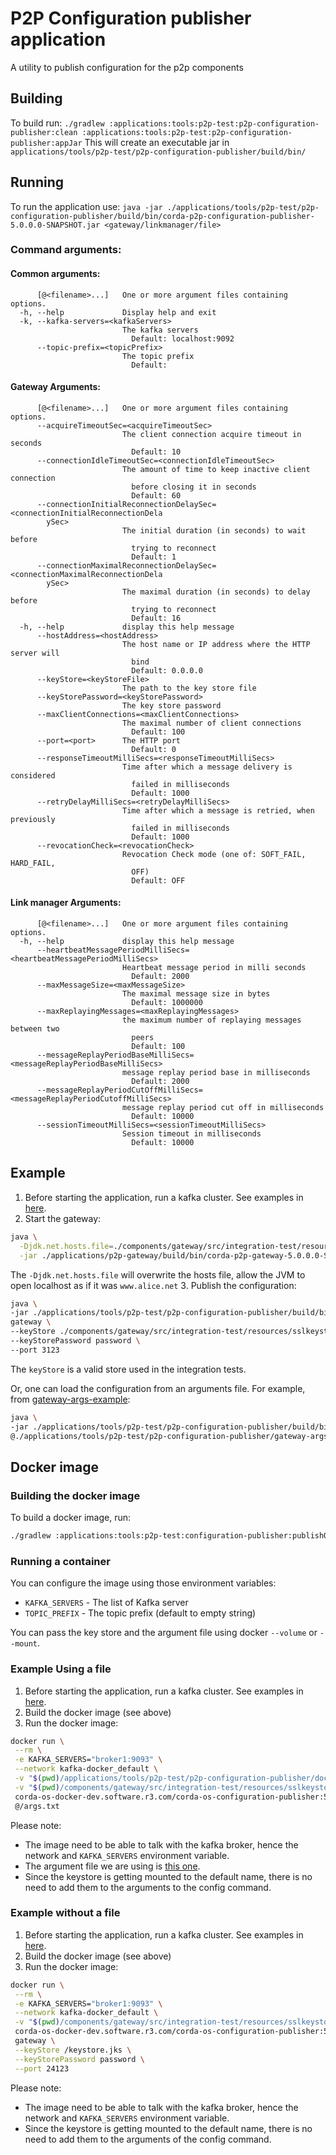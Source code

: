 # P2P Configuration publisher application
A utility to publish configuration for the p2p components

## Building
To build run:
`./gradlew :applications:tools:p2p-test:p2p-configuration-publisher:clean :applications:tools:p2p-test:p2p-configuration-publisher:appJar`
This will create an executable jar in `applications/tools/p2p-test/p2p-configuration-publisher/build/bin/` 

## Running
To run the application use:
`java -jar ./applications/tools/p2p-test/p2p-configuration-publisher/build/bin/corda-p2p-configuration-publisher-5.0.0.0-SNAPSHOT.jar <gateway/linkmanager/file>`

### Command arguments:
#### Common arguments:
```
      [@<filename>...]   One or more argument files containing options.
  -h, --help             Display help and exit
  -k, --kafka-servers=<kafkaServers>
                         The kafka servers
                           Default: localhost:9092
      --topic-prefix=<topicPrefix>
                         The topic prefix
                           Default:
```
#### Gateway Arguments:
```
      [@<filename>...]   One or more argument files containing options.
      --acquireTimeoutSec=<acquireTimeoutSec>
                         The client connection acquire timeout in seconds
                           Default: 10
      --connectionIdleTimeoutSec=<connectionIdleTimeoutSec>
                         The amount of time to keep inactive client connection
                           before closing it in seconds
                           Default: 60
      --connectionInitialReconnectionDelaySec=<connectionInitialReconnectionDela
        ySec>
                         The initial duration (in seconds) to wait before
                           trying to reconnect
                           Default: 1
      --connectionMaximalReconnectionDelaySec=<connectionMaximalReconnectionDela
        ySec>
                         The maximal duration (in seconds) to delay before
                           trying to reconnect
                           Default: 16
  -h, --help             display this help message
      --hostAddress=<hostAddress>
                         The host name or IP address where the HTTP server will
                           bind
                           Default: 0.0.0.0
      --keyStore=<keyStoreFile>
                         The path to the key store file
      --keyStorePassword=<keyStorePassword>
                         The key store password
      --maxClientConnections=<maxClientConnections>
                         The maximal number of client connections
                           Default: 100
      --port=<port>      The HTTP port
                           Default: 0
      --responseTimeoutMilliSecs=<responseTimeoutMilliSecs>
                         Time after which a message delivery is considered
                           failed in milliseconds
                           Default: 1000
      --retryDelayMilliSecs=<retryDelayMilliSecs>
                         Time after which a message is retried, when previously
                           failed in milliseconds
                           Default: 1000
      --revocationCheck=<revocationCheck>
                         Revocation Check mode (one of: SOFT_FAIL, HARD_FAIL,
                           OFF)
                           Default: OFF
```
#### Link manager Arguments:
```
      [@<filename>...]   One or more argument files containing options.
  -h, --help             display this help message
      --heartbeatMessagePeriodMilliSecs=<heartbeatMessagePeriodMilliSecs>
                         Heartbeat message period in milli seconds
                           Default: 2000
      --maxMessageSize=<maxMessageSize>
                         The maximal message size in bytes
                           Default: 1000000
      --maxReplayingMessages=<maxReplayingMessages>
                         the maximum number of replaying messages between two
                           peers
                           Default: 100
      --messageReplayPeriodBaseMilliSecs=<messageReplayPeriodBaseMilliSecs>
                         message replay period base in milliseconds
                           Default: 2000
      --messageReplayPeriodCutOffMilliSecs=<messageReplayPeriodCutoffMilliSecs>
                         message replay period cut off in milliseconds
                           Default: 10000
      --sessionTimeoutMilliSecs=<sessionTimeoutMilliSecs>
                         Session timeout in milliseconds
                           Default: 10000
```

## Example
1. Before starting the application, run a kafka cluster. See examples in [here](../../../../testing/message-patterns/README.md).
2. Start the gateway: 
```bash
java \
  -Djdk.net.hosts.file=./components/gateway/src/integration-test/resources/hosts \
  -jar ./applications/p2p-gateway/build/bin/corda-p2p-gateway-5.0.0.0-SNAPSHOT.jar
```
The `-Djdk.net.hosts.file` will overwrite the hosts file, allow the JVM to open localhost as if it was `www.alice.net`
3. Publish the configuration:
```bash
java \
-jar ./applications/tools/p2p-test/p2p-configuration-publisher/build/bin/corda-configuration-publisher-5.0.0.0-SNAPSHOT.jar \
gateway \
--keyStore ./components/gateway/src/integration-test/resources/sslkeystore_alice.jks \
--keyStorePassword password \
--port 3123
```
The `keyStore` is a valid store used in the integration tests.

Or, one can load the configuration from an arguments file. For example, from [gateway-args-example](gateway-args-example.txt):
```bash
java \
-jar ./applications/tools/p2p-test/p2p-configuration-publisher/build/bin/corda-configuration-publisher-5.0.0.0-SNAPSHOT.jar \
@./applications/tools/p2p-test/p2p-configuration-publisher/gateway-args-example.txt
```

## Docker image
### Building the docker image
To build a docker image, run:
```bash
./gradlew :applications:tools:p2p-test:configuration-publisher:publishOSGiImage
```

### Running a container
You can configure the image using those environment variables:
* `KAFKA_SERVERS` - The list of Kafka server
* `TOPIC_PREFIX` - The topic prefix (default to empty string)

You can pass the key store and the argument file using docker `--volume` or `--mount`.

### Example Using a file
1. Before starting the application, run a kafka cluster. See examples in [here](../../../../testing/message-patterns/README.md).
2. Build the docker image (see above)
3. Run the docker image:
```bash
docker run \
 --rm \
 -e KAFKA_SERVERS="broker1:9093" \
 --network kafka-docker_default \
 -v "$(pwd)/applications/tools/p2p-test/p2p-configuration-publisher/docker-args-example.txt:/args.txt" \
 -v "$(pwd)/components/gateway/src/integration-test/resources/sslkeystore_alice.jks:/keystore.jks" \
 corda-os-docker-dev.software.r3.com/corda-os-configuration-publisher:5.0.0.0-SNAPSHOT \
 @/args.txt
```
Please note:
* The image need to be able to talk with the kafka broker, hence the network and `KAFKA_SERVERS` environment variable.
* The argument file we are using is [this one](docker-args-example.txt).
*  Since the keystore is getting mounted to the default name, there is no need to add them to the arguments to the config command.

### Example without a file
1. Before starting the application, run a kafka cluster. See examples in [here](../../../../testing/message-patterns/README.md).
2. Build the docker image (see above)
3. Run the docker image:
```bash
docker run \
 --rm \
 -e KAFKA_SERVERS="broker1:9093" \
 --network kafka-docker_default \
 -v "$(pwd)/components/gateway/src/integration-test/resources/sslkeystore_alice.jks:/keystore.jks" \
 corda-os-docker-dev.software.r3.com/corda-os-configuration-publisher:5.0.0.0-SNAPSHOT \
 gateway \
 --keyStore /keystore.jks \
 --keyStorePassword password \
 --port 24123
```
Please note:
* The image need to be able to talk with the kafka broker, hence the network and `KAFKA_SERVERS` environment variable.
*  Since the keystore is getting mounted to the default name, there is no need to add them to the arguments of the config command.
